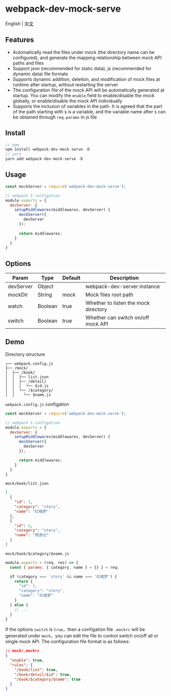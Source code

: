 # webpack-dev-mock-serve


English | [中文](./README-cn.md)

##  Features

- Automatically read the files under mock (the directory name can be configured), and generate the mapping relationship between mock API paths and files
- Support json (recommended for static data), js (recommended for dynamic data) file formats
- Supports dynamic addition, deletion, and modification of mock files at runtime after startup, without restarting the server
- The configuration file of the mock API will be automatically generated at startup. You can modify the `enable` field to enable/disable the mock globally, or enable/disable the mock API individually
- Supports the inclusion of variables in the path. It is agreed that the part of the path starting with `$` is a variable, and the variable name after `$` can be obtained through `req.params` in js file

## Install

```js
// npm
npm install webpack-dev-mock-serve -D
// yarn
yarn add webpack-dev-mock-serve -D
```

## Usage

```js
const mockServer = require('webpack-dev-mock-serve');

// webpack 5 configation
module.exports = {
  devServer: {
    setupMiddlewares(middlewares, devServer) {
      mockServer({
        devServer
      });
      
      return middlewares;
    }
  }
}
```

## Options

| Param                 | Type                       | Default             | Description                                                                                                                                                                                                                      |
| --------------------- | -------------------------- | ------------------- | -------------------------------------------------------------------------------------------------------------------------------------------------------------------------------------------------------------------------------- |
| devServer                 | Object     |  | webpack-dev-server instance |
| mockDir                  | String                     | mock                | Mock files root path |
| watch               | Boolean                    | true               | Whether to listen the mock directory |
| switch          | Boolean                    | true               | Whether can switch on/off mock API |

## Demo

Directory structure

```
┌── webpack.config.js  
├── /mock/
│  ├── /book/
│  │  ├── list.json
│  │  ├── /detail/
│  │  │  └── $id.js
│  │  └── /$category/
│  │    └── $name.js

```

`webpack.config.js` configation
```js
const mockServer = require('webpack-dev-mock-serve');

// webpack 5 configation
module.exports = {
  devServer: {
    setupMiddlewares(middlewares, devServer) {
      mockServer({
        devServer
      });

      return middlewares;
    }
  }
}
```

`mock/book/list.json`
```json
[
  {
    "id": 1,
    "category": "story",
    "name": "红楼梦"
  },
  {
    "id": 2,
    "category": "story",
    "name": "西游记"
  }
]
```

`mock/book/$category/$name.js`
```js
module.exports = (req, res) => {
  const { params: { category, name } = {} } = req;

  if (category === 'story' && name === '红楼梦') {
    return {
      "id": 1,
      "category": "story",
      "name": "红楼梦"
    }
  } else {
    // ...
  }
}
```

If the options `switch` is `true`，then a configation file `.mockrc` will be generated under `mock`，you can edit the file to control switch on/off all or single mock API. The configuration file format is as follows:
```json
// mock/.mockrc
{
  "enable": true,
  "rules": {
    "/book/list": true,
    "/book/detail/$id": true,
    "/book/$category/$name": true
  }
}
```
